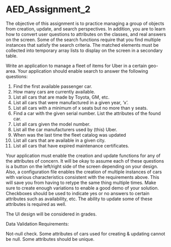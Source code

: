 # AED_Assignment_2
 
 The objective of this assignment is to practice managing a group of objects from creation, update, and search perspectives. In addition, you are to learn how to convert user questions to attributes on the classes, and real answers on the screen. Some of the search functions require that you find multiple instances that satisfy the search criteria. The matched elements must be collected into temporary array lists to display on the screen in a secondary table.

Write an application to manage a fleet of items for Uber in a certain geo-area. Your application should enable search to answer the following questions:

1. Find the first available passenger car.
2. How many cars are currently available.
3. List all cars that are made by Toyota, GM, etc.
4. List all cars that were manufactured in a given year, ‘x’.
5. List all cars with a minimum of x seats but no more than y seats.
6. Find a car with the given serial number. List the attributes of the found car.
7. List all cars given the model number.
8. List all the car manufacturers used by (this) Uber.
9. When was the last time the fleet catalog was updated
10. List all cars that are available in a given city.
11. List all cars that have expired maintenance certificates.
 

Your application must enable the creation and update functions for any of the attributes of concern. It will be okay to assume each of these questions is a button on the left/right side of the screen depending on your design. Also, a configuration file enables the creation of multiple instances of cars with various characteristics consistent with the requirements above. This will save you from having to retype the same thing multiple times. Make sure to create enough variations to enable a good demo of your solution. Checkboxes should be used to indicate yes or no answers to certain attributes such as availability, etc. The ability to update some of these attributes is required as well.

The UI design will be considered in grades.

Data Validation Requirements:

Not-null check. Some attributes of cars used for creating & updating cannot be null.
Some attributes should be unique.

